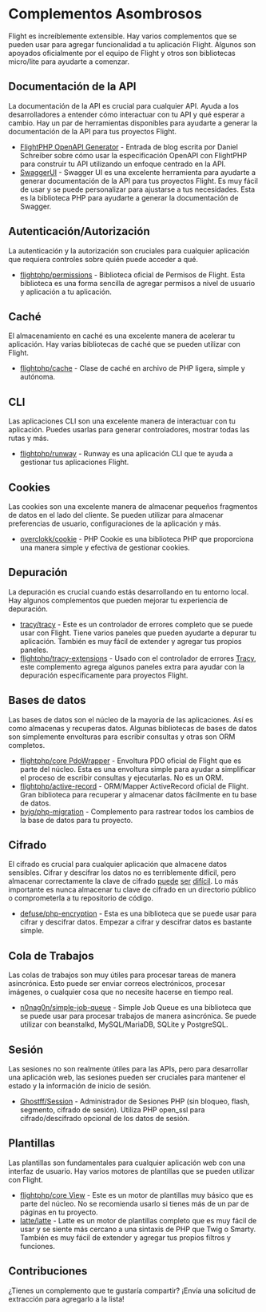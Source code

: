# Complementos Asombrosos

Flight es increíblemente extensible. Hay varios complementos que se pueden usar para agregar funcionalidad a tu aplicación Flight. Algunos son apoyados oficialmente por el equipo de Flight y otros son bibliotecas micro/lite para ayudarte a comenzar.

## Documentación de la API

La documentación de la API es crucial para cualquier API. Ayuda a los desarrolladores a entender cómo interactuar con tu API y qué esperar a cambio. Hay un par de herramientas disponibles para ayudarte a generar la documentación de la API para tus proyectos Flight.

- [FlightPHP OpenAPI Generator](https://dev.to/danielsc/define-generate-and-implement-an-api-first-approach-with-openapi-generator-and-flightphp-1fb3) - Entrada de blog escrita por Daniel Schreiber sobre cómo usar la especificación OpenAPI con FlightPHP para construir tu API utilizando un enfoque centrado en la API.
- [SwaggerUI](https://github.com/zircote/swagger-php) - Swagger UI es una excelente herramienta para ayudarte a generar documentación de la API para tus proyectos Flight. Es muy fácil de usar y se puede personalizar para ajustarse a tus necesidades. Esta es la biblioteca PHP para ayudarte a generar la documentación de Swagger.

## Autenticación/Autorización

La autenticación y la autorización son cruciales para cualquier aplicación que requiera controles sobre quién puede acceder a qué.

- [flightphp/permissions](/awesome-plugins/permissions) - Biblioteca oficial de Permisos de Flight. Esta biblioteca es una forma sencilla de agregar permisos a nivel de usuario y aplicación a tu aplicación.

## Caché

El almacenamiento en caché es una excelente manera de acelerar tu aplicación. Hay varias bibliotecas de caché que se pueden utilizar con Flight.

- [flightphp/cache](/awesome-plugins/php-file-cache) - Clase de caché en archivo de PHP ligera, simple y autónoma.

## CLI

Las aplicaciones CLI son una excelente manera de interactuar con tu aplicación. Puedes usarlas para generar controladores, mostrar todas las rutas y más.

- [flightphp/runway](/awesome-plugins/runway) - Runway es una aplicación CLI que te ayuda a gestionar tus aplicaciones Flight.

## Cookies

Las cookies son una excelente manera de almacenar pequeños fragmentos de datos en el lado del cliente. Se pueden utilizar para almacenar preferencias de usuario, configuraciones de la aplicación y más.

- [overclokk/cookie](/awesome-plugins/php-cookie) - PHP Cookie es una biblioteca PHP que proporciona una manera simple y efectiva de gestionar cookies.

## Depuración

La depuración es crucial cuando estás desarrollando en tu entorno local. Hay algunos complementos que pueden mejorar tu experiencia de depuración.

- [tracy/tracy](/awesome-plugins/tracy) - Este es un controlador de errores completo que se puede usar con Flight. Tiene varios paneles que pueden ayudarte a depurar tu aplicación. También es muy fácil de extender y agregar tus propios paneles.
- [flightphp/tracy-extensions](/awesome-plugins/tracy-extensions) - Usado con el controlador de errores [Tracy](/awesome-plugins/tracy), este complemento agrega algunos paneles extra para ayudar con la depuración específicamente para proyectos Flight.

## Bases de datos

Las bases de datos son el núcleo de la mayoría de las aplicaciones. Así es como almacenas y recuperas datos. Algunas bibliotecas de bases de datos son simplemente envolturas para escribir consultas y otras son ORM completos.

- [flightphp/core PdoWrapper](/awesome-plugins/pdo-wrapper) - Envoltura PDO oficial de Flight que es parte del núcleo. Esta es una envoltura simple para ayudar a simplificar el proceso de escribir consultas y ejecutarlas. No es un ORM.
- [flightphp/active-record](/awesome-plugins/active-record) - ORM/Mapper ActiveRecord oficial de Flight. Gran biblioteca para recuperar y almacenar datos fácilmente en tu base de datos.
- [byjg/php-migration](/awesome-plugins/migrations) - Complemento para rastrear todos los cambios de la base de datos para tu proyecto.

## Cifrado

El cifrado es crucial para cualquier aplicación que almacene datos sensibles. Cifrar y descifrar los datos no es terriblemente difícil, pero almacenar correctamente la clave de cifrado [puede](https://stackoverflow.com/questions/6767839/where-should-i-store-an-encryption-key-for-php#:~:text=Write%20a%20php%20config%20file%20and%20store%20it,folder%20is%20not%20accessible%20to%20the%20end%20user.) [ser](https://www.reddit.com/r/PHP/comments/luqsn/the_encryption_key_where_do_you_store_it/) [difícil](https://security.stackexchange.com/questions/48047/location-to-store-an-encryption-key). Lo más importante es nunca almacenar tu clave de cifrado en un directorio público o comprometerla a tu repositorio de código.

- [defuse/php-encryption](/awesome-plugins/php-encryption) - Esta es una biblioteca que se puede usar para cifrar y descifrar datos. Empezar a cifrar y descifrar datos es bastante simple.

## Cola de Trabajos

Las colas de trabajos son muy útiles para procesar tareas de manera asincrónica. Esto puede ser enviar correos electrónicos, procesar imágenes, o cualquier cosa que no necesite hacerse en tiempo real.

- [n0nag0n/simple-job-queue](/awesome-plugins/simple-job-queue) - Simple Job Queue es una biblioteca que se puede usar para procesar trabajos de manera asincrónica. Se puede utilizar con beanstalkd, MySQL/MariaDB, SQLite y PostgreSQL.

## Sesión

Las sesiones no son realmente útiles para las APIs, pero para desarrollar una aplicación web, las sesiones pueden ser cruciales para mantener el estado y la información de inicio de sesión.

- [Ghostff/Session](/awesome-plugins/session) - Administrador de Sesiones PHP (sin bloqueo, flash, segmento, cifrado de sesión). Utiliza PHP open_ssl para cifrado/descifrado opcional de los datos de sesión.

## Plantillas

Las plantillas son fundamentales para cualquier aplicación web con una interfaz de usuario. Hay varios motores de plantillas que se pueden utilizar con Flight.

- [flightphp/core View](/learn#views) - Este es un motor de plantillas muy básico que es parte del núcleo. No se recomienda usarlo si tienes más de un par de páginas en tu proyecto.
- [latte/latte](/awesome-plugins/latte) - Latte es un motor de plantillas completo que es muy fácil de usar y se siente más cercano a una sintaxis de PHP que Twig o Smarty. También es muy fácil de extender y agregar tus propios filtros y funciones.

## Contribuciones

¿Tienes un complemento que te gustaría compartir? ¡Envía una solicitud de extracción para agregarlo a la lista!